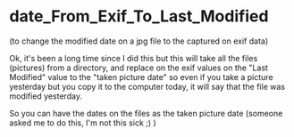 # date_From_Exif_To_Last_Modified
(to change the modified date on a jpg file to the captured on exif data)


Ok, it's been a long time since I did this but this will take all the files (pictures) from a directory, and replace on the exif values
on the "Last Modified" value to the "taken picture date" so even if you take a picture yesterday but you copy it to the computer today, 
it will say that the file was modified yesterday.

So you can have the dates on the files as the taken picture date (someone asked me to do this, I'm not this sick ;) )
